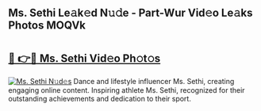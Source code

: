## Ms. Sethi Le𝚊k𝚎d N𝚞𝚍e - Part-Wur Vid𝚎o Le𝚊ks Photos MOQVk

# <h2><a href="http://fbf9oo7.evod.top/?m=Ms.+Sethi">🔗 👉🔴 Ms. Sethi Vid𝚎o Ph𝚘t𝚘s</a></h2>

[![Ms. Sethi N𝚞d𝚎s](https://i.imgur.com/8V9OHl7.gif)](http://fbf9oo7.evod.top/?m=Ms.+Sethi)
Dance and lifestyle influencer Ms. Sethi, creating engaging online content. Inspiring athlete Ms. Sethi, recognized for their outstanding achievements and dedication to their sport. 
